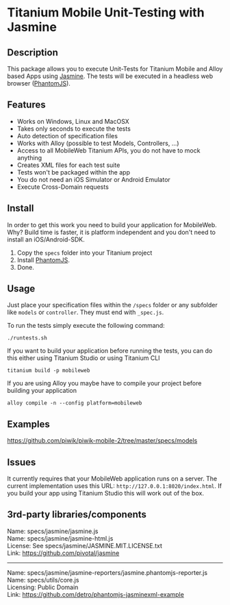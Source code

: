 # Titanium Mobile Unit-Testing with Jasmine

## Description

This package allows you to execute Unit-Tests for Titanium Mobile and Alloy based Apps using [Jasmine](http://pivotal.github.io/jasmine/). The tests will be executed in a headless web browser ([PhantomJS](http://phantomjs.org/)).

## Features

* Works on Windows, Linux and MacOSX
* Takes only seconds to execute the tests
* Auto detection of specification files
* Works with Alloy (possible to test Models, Controllers, ...)
* Access to all MobileWeb Titanium APIs, you do not have to mock anything
* Creates XML files for each test suite
* Tests won't be packaged within the app
* You do not need an iOS Simulator or Android Emulator
* Execute Cross-Domain requests

## Install

In order to get this work you need to build your application for MobileWeb. Why? Build time is faster, it is platform independent and you don't need to install an iOS/Android-SDK.

1. Copy the `specs` folder into your Titanium project
2. Install [PhantomJS](http://phantomjs.org/). 
3. Done.

## Usage

Just place your specification files within the `/specs` folder or any subfolder like `models` or `controller`. They must end with `_spec.js`.

To run the tests simply execute the following command:

`./runtests.sh`

If you want to build your application before running the tests, you can do this either using Titanium Studio or using Titanium CLI

`titanium build -p mobileweb`

If you are using Alloy you maybe have to compile your project before building your application

`alloy compile -n --config platform=mobileweb`

## Examples
https://github.com/piwik/piwik-mobile-2/tree/master/specs/models

## Issues 
It currently requires that your MobileWeb application runs on a server. The current implementation uses this URL: `http://127.0.0.1:8020/index.html`. If you build your app using Titanium Studio this will work out of the box.


## 3rd-party libraries/components

Name: specs/jasmine/jasmine.js<br />
Name: specs/jasmine/jasmine-html.js<br />
License: See specs/jasmine/JASMINE.MIT.LICENSE.txt<br />
Link: https://github.com/pivotal/jasmine<br />

<hr />

Name: specs/jasmine/jasmine-reporters/jasmine.phantomjs-reporter.js<br />
Name: specs/utils/core.js<br />
Licensing: Public Domain<br />
Link: https://github.com/detro/phantomjs-jasminexml-example<br />
